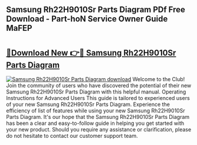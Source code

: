 ## Samsung Rh22H9010Sr Parts Diagram PDf Free Download - Part-hoN Service Owner Guide MaFEP

# <h2><a href="http://dfhuch.blite.top/?on=Samsung+Rh22H9010Sr+Parts+Diagram">🔗Download New 👉🔴 Samsung Rh22H9010Sr Parts Diagram</a></h2>

[![Samsung Rh22H9010Sr Parts Diagram download](https://i.imgur.com/lujVjoI.png)](http://dfhuch.blite.top/?on=Samsung+Rh22H9010Sr+Parts+Diagram)
Welcome to the Club! Join the community of users who have discovered the potential of their new Samsung Rh22H9010Sr Parts Diagram with this helpful manual. Operating Instructions for Advanced Users This guide is tailored to experienced users of your new Samsung Rh22H9010Sr Parts Diagram. Experience the efficiency of list of features while using your new Samsung Rh22H9010Sr Parts Diagram. It's our hope that the Samsung Rh22H9010Sr Parts Diagram has been a clear and easy-to-follow guide in helping you get started with your new product. Should you require any assistance or clarification, please do not hesitate to contact our customer support team.
